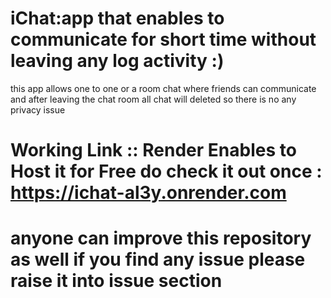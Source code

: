 
# iChat:app that enables to communicate for short time without leaving any log activity :)

this app allows one to one or a room chat where friends can communicate and after leaving the chat room all chat will deleted so there is no any 
privacy issue 

# Working Link :: Render Enables to Host it for Free  do check it out once : https://ichat-al3y.onrender.com

# anyone can improve this repository as well if you find any issue please raise it into issue section
